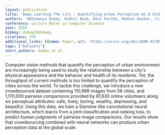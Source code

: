 ```yaml
---
layout: publication
title: 'Deep Learning The City : Quantifying Urban Perception At A Global Scale'
authors: "Abhimanyu Dubey, Nikhil Naik, Devi Parikh, Ramesh Raskar, C\xE9sar A. Hidalgo"
conference: Lecture Notes in Computer Science
year: 2016
bibkey: dubey2016deep
citations: 376
additional_links: [{name: Paper, url: 'https://arxiv.org/abs/1608.01769'}]
tags: ["Datasets"]
short_authors: Dubey et al.
---
```

Computer vision methods that quantify the perception of urban environment are
increasingly being used to study the relationship between a city's physical
appearance and the behavior and health of its residents. Yet, the throughput of
current methods is too limited to quantify the perception of cities across the
world. To tackle this challenge, we introduce a new crowdsourced dataset
containing 110,988 images from 56 cities, and 1,170,000 pairwise comparisons
provided by 81,630 online volunteers along six perceptual attributes: safe,
lively, boring, wealthy, depressing, and beautiful. Using this data, we train a
Siamese-like convolutional neural architecture, which learns from a joint
classification and ranking loss, to predict human judgments of pairwise image
comparisons. Our results show that crowdsourcing combined with neural networks
can produce urban perception data at the global scale.